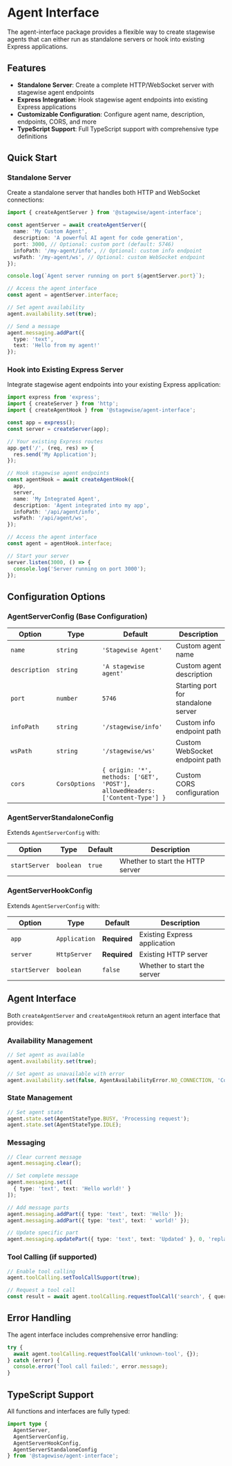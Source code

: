 # Agent Interface

The agent-interface package provides a flexible way to create stagewise agents that can either run as standalone servers or hook into existing Express applications.

## Features

- **Standalone Server**: Create a complete HTTP/WebSocket server with stagewise agent endpoints
- **Express Integration**: Hook stagewise agent endpoints into existing Express applications
- **Customizable Configuration**: Configure agent name, description, endpoints, CORS, and more
- **TypeScript Support**: Full TypeScript support with comprehensive type definitions

## Quick Start

### Standalone Server

Create a standalone server that handles both HTTP and WebSocket connections:

```typescript
import { createAgentServer } from '@stagewise/agent-interface';

const agentServer = await createAgentServer({
  name: 'My Custom Agent',
  description: 'A powerful AI agent for code generation',
  port: 3000, // Optional: custom port (default: 5746)
  infoPath: '/my-agent/info', // Optional: custom info endpoint
  wsPath: '/my-agent/ws', // Optional: custom WebSocket endpoint
});

console.log(`Agent server running on port ${agentServer.port}`);

// Access the agent interface
const agent = agentServer.interface;

// Set agent availability
agent.availability.set(true);

// Send a message
agent.messaging.addPart({
  type: 'text',
  text: 'Hello from my agent!'
});
```

### Hook into Existing Express Server

Integrate stagewise agent endpoints into your existing Express application:

```typescript
import express from 'express';
import { createServer } from 'http';
import { createAgentHook } from '@stagewise/agent-interface';

const app = express();
const server = createServer(app);

// Your existing Express routes
app.get('/', (req, res) => {
  res.send('My Application');
});

// Hook stagewise agent endpoints
const agentHook = await createAgentHook({
  app,
  server,
  name: 'My Integrated Agent',
  description: 'Agent integrated into my app',
  infoPath: '/api/agent/info',
  wsPath: '/api/agent/ws',
});

// Access the agent interface
const agent = agentHook.interface;

// Start your server
server.listen(3000, () => {
  console.log('Server running on port 3000');
});
```

## Configuration Options

### AgentServerConfig (Base Configuration)

| Option | Type | Default | Description |
|--------|------|---------|-------------|
| `name` | `string` | `'Stagewise Agent'` | Custom agent name |
| `description` | `string` | `'A stagewise agent'` | Custom agent description |
| `port` | `number` | `5746` | Starting port for standalone server |
| `infoPath` | `string` | `'/stagewise/info'` | Custom info endpoint path |
| `wsPath` | `string` | `'/stagewise/ws'` | Custom WebSocket endpoint path |
| `cors` | `CorsOptions` | `{ origin: '*', methods: ['GET', 'POST'], allowedHeaders: ['Content-Type'] }` | Custom CORS configuration |

### AgentServerStandaloneConfig

Extends `AgentServerConfig` with:

| Option | Type | Default | Description |
|--------|------|---------|-------------|
| `startServer` | `boolean` | `true` | Whether to start the HTTP server |

### AgentServerHookConfig

Extends `AgentServerConfig` with:

| Option | Type | Default | Description |
|--------|------|---------|-------------|
| `app` | `Application` | **Required** | Existing Express application |
| `server` | `HttpServer` | **Required** | Existing HTTP server |
| `startServer` | `boolean` | `false` | Whether to start the server |

## Agent Interface

Both `createAgentServer` and `createAgentHook` return an agent interface that provides:

### Availability Management

```typescript
// Set agent as available
agent.availability.set(true);

// Set agent as unavailable with error
agent.availability.set(false, AgentAvailabilityError.NO_CONNECTION, 'Connection lost');
```

### State Management

```typescript
// Set agent state
agent.state.set(AgentStateType.BUSY, 'Processing request');
agent.state.set(AgentStateType.IDLE);
```

### Messaging

```typescript
// Clear current message
agent.messaging.clear();

// Set complete message
agent.messaging.set([
  { type: 'text', text: 'Hello world!' }
]);

// Add message parts
agent.messaging.addPart({ type: 'text', text: 'Hello' });
agent.messaging.addPart({ type: 'text', text: ' world!' });

// Update specific part
agent.messaging.updatePart({ type: 'text', text: 'Updated' }, 0, 'replace');
```

### Tool Calling (if supported)

```typescript
// Enable tool calling
agent.toolCalling.setToolCallSupport(true);

// Request a tool call
const result = await agent.toolCalling.requestToolCall('search', { query: 'test' });
```

## Error Handling

The agent interface includes comprehensive error handling:

```typescript
try {
  await agent.toolCalling.requestToolCall('unknown-tool', {});
} catch (error) {
  console.error('Tool call failed:', error.message);
}
```

## TypeScript Support

All functions and interfaces are fully typed:

```typescript
import type { 
  AgentServer, 
  AgentServerConfig, 
  AgentServerHookConfig,
  AgentServerStandaloneConfig 
} from '@stagewise/agent-interface';
```
